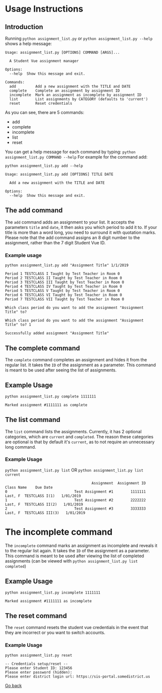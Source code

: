 # Usage Instructions

## Introduction

Running `python assignment_list.py` or `python assignment_list.py --help` shows a help message:
```
Usage: assignment_list.py [OPTIONS] COMMAND [ARGS]...

  A Student Vue assignment manager

Options:
  --help  Show this message and exit.

Commands:
  add         Add a new assignment with the TITLE and DATE
  complete    Complete an assignment by assignment ID
  incomplete  Mark an assignment as incomplete by assignment ID
  list        List assignments by CATEGORY (defaults to 'current')
  reset       Reset credentials
```
As you can see, there are 5 commands:
* add
* complete
* incomplete
* list
* reset
 
You can get a help message for each command by typing:
 `python assignment_list.py COMMAND --help`
 For example for the command add:

```
python assignment_list.py add --help
```
```
Usage: assignment_list.py add [OPTIONS] TITLE DATE

  Add a new assignment with the TITLE and DATE

Options:
  --help  Show this message and exit.
```

## The add command

The `add` command adds an assignment to your list. It accepts the parameters `title` and `date`, it then asks you which period to add it to. If your title is more than a word long, you need to surround it with quotation marks.
Please note that the add command assigns an 8 digit number to the assignment, rather than the 7 digit Student Vue ID.

### Example usage
```
python assignment_list.py add "Assignment Title" 1/1/2019
```
```
Period 1 TESTCLASS I Taught by Test Teacher in Room 0
Period 2 TESTCLASS II Taught by Test Teacher in Room 0
Period 3 TESTCLASS III Taught by Test Teacher in Room 0
Period 4 TESTCLASS IV Taught by Test Teacher in Room 0
Period 5 TESTCLASS V Taught by Test Teacher in Room 0
Period 6 TESTCLASS VI Taught by Test Teacher in Room 0
Period 7 TESTCLASS VII Taught by Test Teacher in Room 0

Which class period do you want to add the assignment "Assignment Title" to? 
```
```
Which class period do you want to add the assignment "Assignment Title" to? 1
```
```
Successfully added assignment "Assignment Title"
```

## The complete command

 The `complete` command completes an assignment and hides it from the regular list. It takes the `ID` of the assignment as a parameter. This command is meant to be used after seeing the list of assignments.
## Example Usage
```
python assignment_list.py complete 1111111
```
```
Marked assignment #1111111 as complete
```

## The list command
The `list` command lists the assignments. Currently, it has 2 optional categories, which are `current` and `completed`. The reason these categories are optional is that by default it's `current`, as to not require an unnecessary long command.

### Example Usage

`python assignment_list.py list` OR `python assignment_list.py list current`
```
                                        Assignment  Assignment ID                  Class Name    Due Date
0                               Test Assignment #1        1111111     Last, F  TESTCLASS I(1)   1/01/2019
1                               Test Assignment #2        2222222    Last, F  TESTCLASS II(2)   1/01/2019
2                               Test Assignment #3        3333333   Last, F  TESTCLASS III(3)   1/01/2019
```

# The incomplete command

The `incomplete` command marks an assignment as incomplete and reveals it to the regular list again. It takes the `ID` of the assignment as a parameter. This command is meant to be used after viewing the list of completed assignments (can be viewed with `python assignment_list.py list completed`)

## Example Usage

```
python assignment_list.py incomplete 1111111
```
```
Marked assignment #1111111 as incomplete
```

## The reset command
The `reset` command resets the student vue credentials in the event that they are incorrect or you want to switch accounts.

### Example Usage
```
python assignment_list.py reset
```
```
-- Credentials setup/reset --
Please enter Student ID: 123456
Please enter password (hidden): 
Please enter district login url: https://sis-portal.somedistrict.us
```
[Go back](https://assignment-list.computer)
